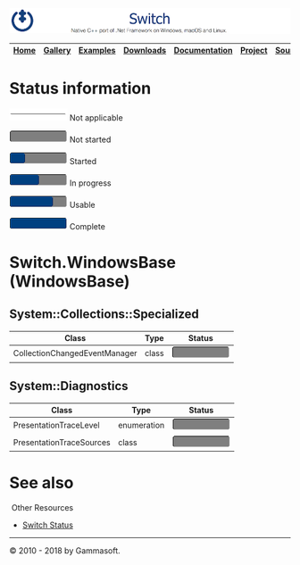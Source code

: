 ![Switch Header](Pictures/SwitchNativeC++port.png)

| [Home](Home.md) | [Gallery](Gallery.md) | [Examples](Examples.md) | [Downloads](Downloads.md) | [Documentation](Documentation.md) | [Project](https://sourceforge.net/projects/switchpro) | [Source](https://github.com/gammasoft71/switch) | [License](License.md) | [Contact](Contact.md) | [Gammasoft](https://gammasoft71.wixsite.com/gammasoft) |
|-----------------|-----------------------|-------------------------|-------------------------|-----------------------------------|-------------------------------------------------------|-------------------------------------------------|-----------------------|-----------------------|---------------------------------------------------------|

# Status information

![Progress](Pictures/ProgressIna.png) Not applicable

![Progress](Pictures/Progress0.png) Not started

![Progress](Pictures/Progress25.png) Started

![Progress](Pictures/Progress50.png) In progress

![Progress](Pictures/Progress75.png) Usable

![Progress](Pictures/Progress100.png) Complete

# Switch.WindowsBase (WindowsBase)

## System::Collections::Specialized

| Class                         | Type          | Status                                |
|-------------------------------|---------------|---------------------------------------|
| CollectionChangedEventManager | class         | ![Progress](Pictures/Progress0.png)   |

## System::Diagnostics

| Class                    | Type          | Status                                |
|--------------------------|---------------|---------------------------------------|
| PresentationTraceLevel   | enumeration   | ![Progress](Pictures/Progress0.png)   |
| PresentationTraceSources | class         | ![Progress](Pictures/Progress0.png)   |

# See also
​
Other Resources

* [Switch Status](SwitchStatus.md)

______________________________________________________________________________________________

© 2010 - 2018 by Gammasoft.
